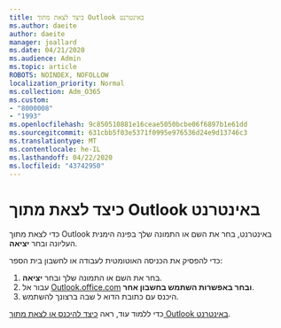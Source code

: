 ```yaml
---
title: כיצד לצאת מתוך Outlook באינטרנט
ms.author: daeite
author: daeite
manager: joallard
ms.date: 04/21/2020
ms.audience: Admin
ms.topic: article
ROBOTS: NOINDEX, NOFOLLOW
localization_priority: Normal
ms.collection: Adm_O365
ms.custom:
- "8000008"
- "1993"
ms.openlocfilehash: 9c850510881e16ceae5050bcbe06f6897b1e61dd
ms.sourcegitcommit: 631cbb5f03e5371f0995e976536d24e9d13746c3
ms.translationtype: MT
ms.contentlocale: he-IL
ms.lasthandoff: 04/22/2020
ms.locfileid: "43742950"
---
```

# <a name="how-to-sign-out-of-outlook-on-the-web"></a>כיצד לצאת מתוך Outlook באינטרנט

כדי לצאת מתוך Outlook באינטרנט, בחר את השם או התמונה שלך בפינה הימנית העליונה ובחר **יציאה**.

כדי להפסיק את הכניסה האוטומטית לעבודה או לחשבון בית הספר:

1. בחר את השם או התמונה שלך ובחר **יציאה**.
1. עבור אל [Outlook.office.com](https://outlook.office.com/) **ובחר באפשרות השתמש בחשבון אחר**.
1. היכנס עם כתובת הדוא ל שבה ברצונך להשתמש.

כדי ללמוד עוד, ראה [כיצד להיכנס או לצאת מתוך Outlook באינטרנט](https://support.office.com/article/763fab4d-0138-4814-b450-37fc286bcb79).